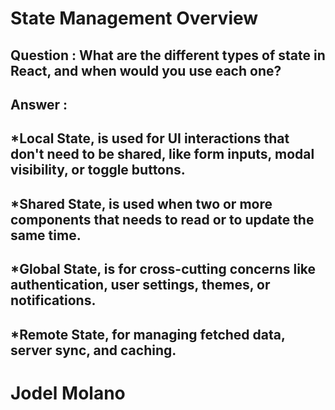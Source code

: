 # State Management Overview

## Question : What are the different types of state in React, and when would you use each one?

## Answer : 
## *Local State, is used for UI interactions that don't need to be shared, like form inputs, modal visibility, or toggle buttons.
## *Shared State, is used when two or more components that needs to read or to update the same time. 
## *Global State, is for cross-cutting concerns like authentication, user settings, themes, or notifications.
## *Remote State, for managing fetched data, server sync, and caching.

# Jodel Molano